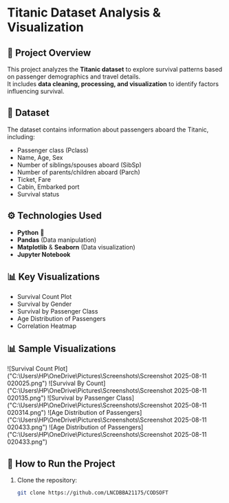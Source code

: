 # Titanic Dataset Analysis & Visualization

## 📌 Project Overview
This project analyzes the **Titanic dataset** to explore survival patterns based on passenger demographics and travel details.  
It includes **data cleaning, processing, and visualization** to identify factors influencing survival.

## 📂 Dataset
The dataset contains information about passengers aboard the Titanic, including:
- Passenger class (Pclass)
- Name, Age, Sex
- Number of siblings/spouses aboard (SibSp)
- Number of parents/children aboard (Parch)
- Ticket, Fare
- Cabin, Embarked port
- Survival status

## ⚙️ Technologies Used
- **Python** 🐍
- **Pandas** (Data manipulation)
- **Matplotlib** & **Seaborn** (Data visualization)
- **Jupyter Notebook**

## 📊 Key Visualizations
- Survival Count Plot
- Survival by Gender
- Survival by Passenger Class
- Age Distribution of Passengers
- Correlation Heatmap

## 📊 Sample Visualizations
![Survival Count Plot]("C:\Users\HP\OneDrive\Pictures\Screenshots\Screenshot 2025-08-11 020025.png")
![Survival By Count]("C:\Users\HP\OneDrive\Pictures\Screenshots\Screenshot 2025-08-11 020135.png")
![Survival by Passenger Class]("C:\Users\HP\OneDrive\Pictures\Screenshots\Screenshot 2025-08-11 020314.png")
![Age Distribution of Passengers]("C:\Users\HP\OneDrive\Pictures\Screenshots\Screenshot 2025-08-11 020433.png")
![Age Distribution of Passengers]("C:\Users\HP\OneDrive\Pictures\Screenshots\Screenshot 2025-08-11 020433.png")

## 🚀 How to Run the Project
1. Clone the repository:
   ```bash
   git clone https://github.com/LNCDBBA21175/CODSOFT

